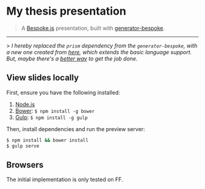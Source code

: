 # My thesis presentation
> A [Bespoke.js](http://markdalgleish.com/projects/bespoke.js) presentation, built with [generator-bespoke](https://github.com/markdalgleish/generator-bespoke).

<hr/>
> <i>I hereby replaced the <code>prism</code> dependency from the <code>generator-bespoke</code>, with a new one created from <a href="http://prismjs.com/download.html" target="_blank">here</a>, which extends the basic language support.
But, maybe there's a <a href="https://github.com/PrismJS/prism/issues/768" target="_blank">better way</a> to get the job done.</i>

## View slides locally

First, ensure you have the following installed:

1. [Node.js](http://nodejs.org)
2. [Bower](http://bower.io): `$ npm install -g bower`
3. [Gulp](http://gulpjs.com): `$ npm install -g gulp`

Then, install dependencies and run the preview server:

```bash
$ npm install && bower install
$ gulp serve
```

## Browsers

The initial implementation is only tested on FF.

